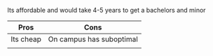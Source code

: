 Its affordable and would take 4-5 years to get a bachelors and minor


| Pros      | Cons                      |
| --------- | ------------------------- |
| Its cheap | On campus has suboptimal  |
|           |                           |
